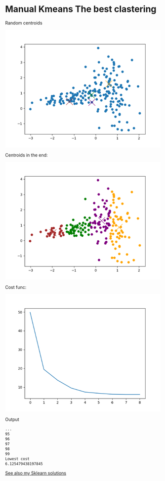 # Manual Kmeans The best clastering

Random centroids 

![](img/Figure_2.png)

Centroids in the end:

![](img/Figure_3.png)

Cost func:

![](img/Figure_1.png)

Output

    ...
    95
    96
    97
    98
    99
    Lowest cost
    6.125479438197845

<a href="Sklearn_clustering.md"> See also my Sklearn solutions </a>

